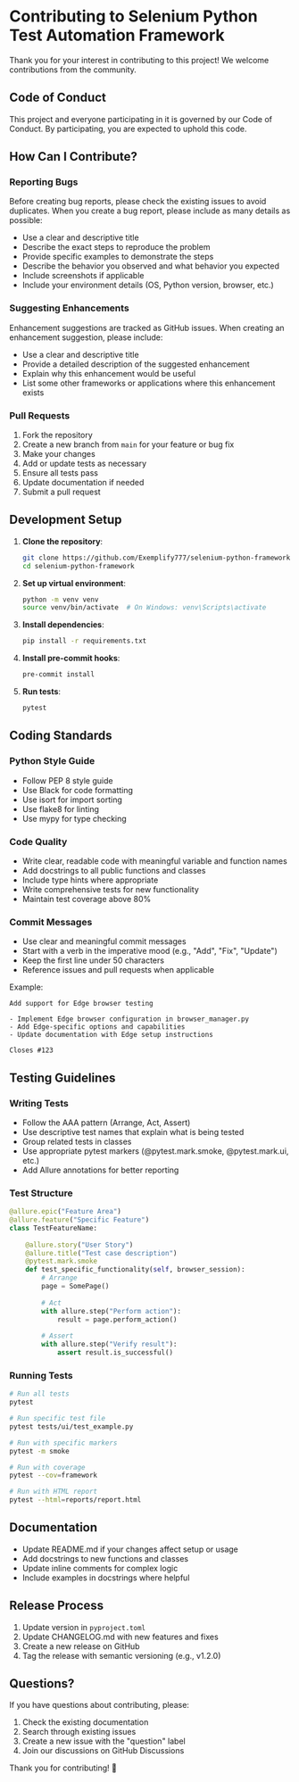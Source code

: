 # Contributing to Selenium Python Test Automation Framework

Thank you for your interest in contributing to this project! We welcome contributions from the community.

## Code of Conduct

This project and everyone participating in it is governed by our Code of Conduct. By participating, you are expected to uphold this code.

## How Can I Contribute?

### Reporting Bugs

Before creating bug reports, please check the existing issues to avoid duplicates. When you create a bug report, please include as many details as possible:

- Use a clear and descriptive title
- Describe the exact steps to reproduce the problem
- Provide specific examples to demonstrate the steps
- Describe the behavior you observed and what behavior you expected
- Include screenshots if applicable
- Include your environment details (OS, Python version, browser, etc.)

### Suggesting Enhancements

Enhancement suggestions are tracked as GitHub issues. When creating an enhancement suggestion, please include:

- Use a clear and descriptive title
- Provide a detailed description of the suggested enhancement
- Explain why this enhancement would be useful
- List some other frameworks or applications where this enhancement exists

### Pull Requests

1. Fork the repository
2. Create a new branch from `main` for your feature or bug fix
3. Make your changes
4. Add or update tests as necessary
5. Ensure all tests pass
6. Update documentation if needed
7. Submit a pull request

## Development Setup

1. **Clone the repository**:
   ```bash
   git clone https://github.com/Exemplify777/selenium-python-framework.git
   cd selenium-python-framework
   ```

2. **Set up virtual environment**:
   ```bash
   python -m venv venv
   source venv/bin/activate  # On Windows: venv\Scripts\activate
   ```

3. **Install dependencies**:
   ```bash
   pip install -r requirements.txt
   ```

4. **Install pre-commit hooks**:
   ```bash
   pre-commit install
   ```

5. **Run tests**:
   ```bash
   pytest
   ```

## Coding Standards

### Python Style Guide

- Follow PEP 8 style guide
- Use Black for code formatting
- Use isort for import sorting
- Use flake8 for linting
- Use mypy for type checking

### Code Quality

- Write clear, readable code with meaningful variable and function names
- Add docstrings to all public functions and classes
- Include type hints where appropriate
- Write comprehensive tests for new functionality
- Maintain test coverage above 80%

### Commit Messages

- Use clear and meaningful commit messages
- Start with a verb in the imperative mood (e.g., "Add", "Fix", "Update")
- Keep the first line under 50 characters
- Reference issues and pull requests when applicable

Example:
```
Add support for Edge browser testing

- Implement Edge browser configuration in browser_manager.py
- Add Edge-specific options and capabilities
- Update documentation with Edge setup instructions

Closes #123
```

## Testing Guidelines

### Writing Tests

- Follow the AAA pattern (Arrange, Act, Assert)
- Use descriptive test names that explain what is being tested
- Group related tests in classes
- Use appropriate pytest markers (@pytest.mark.smoke, @pytest.mark.ui, etc.)
- Add Allure annotations for better reporting

### Test Structure

```python
@allure.epic("Feature Area")
@allure.feature("Specific Feature")
class TestFeatureName:
    
    @allure.story("User Story")
    @allure.title("Test case description")
    @pytest.mark.smoke
    def test_specific_functionality(self, browser_session):
        # Arrange
        page = SomePage()
        
        # Act
        with allure.step("Perform action"):
            result = page.perform_action()
        
        # Assert
        with allure.step("Verify result"):
            assert result.is_successful()
```

### Running Tests

```bash
# Run all tests
pytest

# Run specific test file
pytest tests/ui/test_example.py

# Run with specific markers
pytest -m smoke

# Run with coverage
pytest --cov=framework

# Run with HTML report
pytest --html=reports/report.html
```

## Documentation

- Update README.md if your changes affect setup or usage
- Add docstrings to new functions and classes
- Update inline comments for complex logic
- Include examples in docstrings where helpful

## Release Process

1. Update version in `pyproject.toml`
2. Update CHANGELOG.md with new features and fixes
3. Create a new release on GitHub
4. Tag the release with semantic versioning (e.g., v1.2.0)

## Questions?

If you have questions about contributing, please:

1. Check the existing documentation
2. Search through existing issues
3. Create a new issue with the "question" label
4. Join our discussions on GitHub Discussions

Thank you for contributing! 🎉
